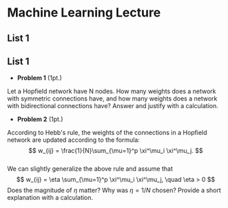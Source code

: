 # Machine Learning Lecture


## List 1

## List 1

* **Problem 1** (1pt.)

Let a Hopfield network have N nodes. How many weights does a network with symmetric connections have, and how many weights does a network with bidirectional connections have? Answer and justify with a calculation.  

* **Problem 2** (1pt.)

According to Hebb's rule, the weights of the connections in a Hopfield network are updated according to the formula:
$$
w_{ij} = \frac{1}{N}\sum_{\mu=1}^p \xi^\mu_i \xi^\mu_j.
$$   
We can slightly generalize the above rule and assume that 
$$
w_{ij} = \eta \sum_{\mu=1}^p \xi^\mu_i \xi^\mu_j, \quad \eta > 0 
$$
Does the magnitude of  $\eta$ matter? Why was  $\eta=1/N$ chosen? Provide a short explanation with a calculation. 


